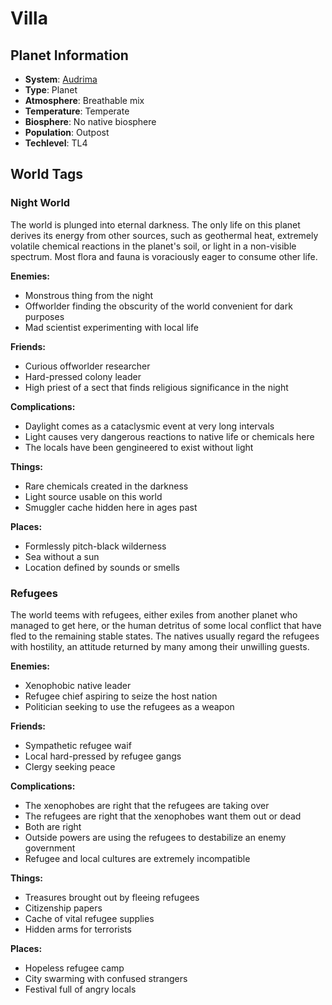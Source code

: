 # Villa

## Planet Information
- **System**: [Audrima](../../system--audrima.md)
- **Type**: Planet
- **Atmosphere**: Breathable mix
- **Temperature**: Temperate
- **Biosphere**: No native biosphere
- **Population**: Outpost
- **Techlevel**: TL4

## World Tags

### Night World

The world is plunged into eternal darkness. The only life on this planet derives its energy from other sources, such as geothermal heat, extremely volatile chemical reactions in the planet's soil, or light in a non-visible spectrum. Most flora and fauna is voraciously eager to consume other life.

**Enemies:**
- Monstrous thing from the night
- Offworlder finding the obscurity of the world convenient for dark purposes
- Mad scientist experimenting with local life

**Friends:**
- Curious offworlder researcher
- Hard-pressed colony leader
- High priest of a sect that finds religious significance in the night

**Complications:**
- Daylight comes as a cataclysmic event at very long intervals
- Light causes very dangerous reactions to native life or chemicals here
- The locals have been gengineered to exist without light

**Things:**
- Rare chemicals created in the darkness
- Light source usable on this world
- Smuggler cache hidden here in ages past

**Places:**
- Formlessly pitch-black wilderness
- Sea without a sun
- Location defined by sounds or smells

### Refugees

The world teems with refugees, either exiles from another planet who managed to get here, or the human detritus of some local conflict that have fled to the remaining stable states. The natives usually regard the refugees with hostility, an attitude returned by many among their unwilling guests.

**Enemies:**
- Xenophobic native leader
- Refugee chief aspiring to seize the host nation
- Politician seeking to use the refugees as a weapon

**Friends:**
- Sympathetic refugee waif
- Local hard-pressed by refugee gangs
- Clergy seeking peace

**Complications:**
- The xenophobes are right that the refugees are taking over
- The refugees are right that the xenophobes want them out or dead
- Both are right
- Outside powers are using the refugees to destabilize an enemy government
- Refugee and local cultures are extremely incompatible

**Things:**
- Treasures brought out by fleeing refugees
- Citizenship papers
- Cache of vital refugee supplies
- Hidden arms for terrorists

**Places:**
- Hopeless refugee camp
- City swarming with confused strangers
- Festival full of angry locals

